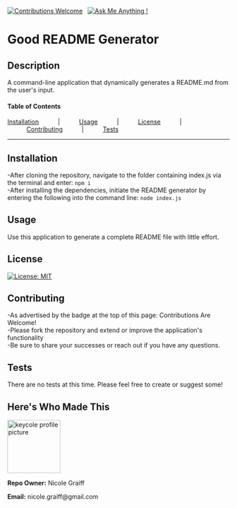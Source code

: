 
[![Contributions Welcome](https://img.shields.io/badge/Contributions-Welcome-green.svg)](https://shields.io/)&nbsp;&nbsp;&nbsp;[![Ask Me Anything !](https://img.shields.io/badge/Ask%20me-anything-1abc9c.svg)](mailto:nicole.graiff@gmail.com)

<h1>Good README Generator</h1>

## Description
A command-line application that dynamically generates a README.md from the user's input.

#### Table of Contents
[Installation](#installation)&nbsp;&nbsp;&nbsp;&nbsp;&nbsp;&nbsp;&nbsp;&nbsp;&nbsp;&nbsp;&nbsp;|&nbsp;&nbsp;&nbsp;&nbsp;&nbsp;&nbsp;&nbsp;&nbsp;&nbsp;&nbsp;&nbsp;[Usage](#usage)&nbsp;&nbsp;&nbsp;&nbsp;&nbsp;&nbsp;&nbsp;&nbsp;&nbsp;&nbsp;&nbsp;|&nbsp;&nbsp;&nbsp;&nbsp;&nbsp;&nbsp;&nbsp;&nbsp;&nbsp;&nbsp;&nbsp;[License](#license)&nbsp;&nbsp;&nbsp;&nbsp;&nbsp;&nbsp;&nbsp;&nbsp;&nbsp;&nbsp;&nbsp;|&nbsp;&nbsp;&nbsp;&nbsp;&nbsp;&nbsp;&nbsp;&nbsp;&nbsp;&nbsp;&nbsp;[Contributing](#contributing)&nbsp;&nbsp;&nbsp;&nbsp;&nbsp;&nbsp;&nbsp;&nbsp;&nbsp;&nbsp;&nbsp;|&nbsp;&nbsp;&nbsp;&nbsp;&nbsp;&nbsp;&nbsp;&nbsp;&nbsp;&nbsp;&nbsp;[Tests](#tests)

---

## Installation
-After cloning the repository, navigate to the folder containing index.js via the terminal and enter: ```npm i``` <br> -After installing the dependencies, initiate the README generator by entering the following into the command line: ```node index.js```

## Usage
Use this application to generate a complete README file with little effort.

## License
[![License: MIT](https://img.shields.io/badge/License-MIT-yellow.svg)](https://opensource.org/licenses/MIT)

## Contributing
-As advertised by the badge at the top of this page: Contributions Are Welcome! <br> -Please fork the repository and extend or improve the application's functionality <br> -Be sure to share your successes or reach out if you have any questions.

## Tests
There are no tests at this time. Please feel free to create or suggest some!

## Here's Who Made This
<div><img src='https://avatars1.githubusercontent.com/u/18411209?s=460' alt='keycole profile picture' width='120'><div><p><b>Repo Owner:</b> Nicole Graiff</p></div><div><p><b>Email:</b> nicole.graiff@gmail.com</p></div></div>

